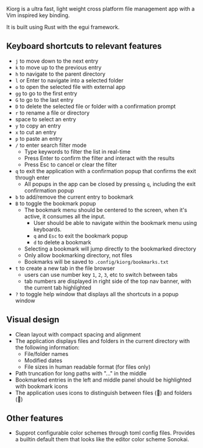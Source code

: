 Kiorg is a ultra fast, light weight cross platform file management app with a Vim inspired key binding.

It is built using Rust with the egui framework.

## Keyboard shortcuts to relevant features
* `j` to move down to the next entry
* `k` to move up to the previous entry
* `h` to navigate to the parent directory
* `l` or Enter to navigate into a selected folder
* `o` to open the selected file with external app
* `gg` to go to the first entry
* `G` to go to the last entry
* `D` to delete the selected file or folder with a confirmation prompt
* `r` to rename a file or directory
* space to select an entry
* `y` to copy an entry
* `x` to cut an entry
* `p` to paste an entry
* `/` to enter search filter mode
  - Type keywords to filter the list in real-time
  - Press Enter to confirm the filter and interact with the results
  - Press Esc to cancel or clear the filter
* `q` to exit the application with a confirmation popup that confirms the exit through enter
  - All popups in the app can be closed by pressing `q`, including the exit confirmation popup
* `b` to add/remove the current entry to bookmark
* `B` to toggle the bookmark popup
  - The bookmark menu should be centered to the screen, when it's active, it consumes all the input.
    * User should be able to navigate within the bookmark menu using keyboards.
    * `q` and `Esc` to exit the bookmark popup
    * `d` to delete a bookmark
  - Selecting a bookmark will jump directly to the bookmarked directory
  - Only allow bookmarking directory, not files
  - Bookmarks will be saved to `.config/kiorg/bookmarks.txt`
* `t` to create a new tab in the file browser
  - users can use number key `1`, `2`, `3`, etc to switch between tabs
  - tab numbers are displayed in right side of the top nav banner, with the current tab highlighted
* `?` to toggle help window that displays all the shortcuts in a popup window

## Visual design

* Clean layout with compact spacing and alignment
* The application displays files and folders in the current directory with the following information:
  * File/folder names
  * Modified dates
  * File sizes in human readable format (for files only)
* Path truncation for long paths with "..." in the middle
* Bookmarked entries in the left and middle panel should be highlighted with bookmark icons
* The application uses icons to distinguish between files (📄) and folders (📁)

## Other features

* Supprot configurable color schemes through toml config files. Provides a builtin default them that looks like the editor color scheme Sonokai.